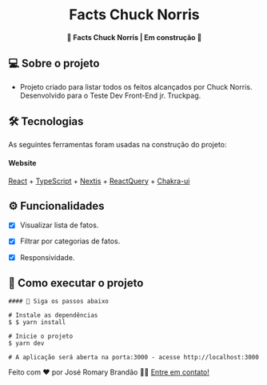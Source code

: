 </p>
<h1 align="center">
   Facts Chuck Norris
</h1>

<h4 align="center"> 
	🚧  Facts Chuck Norris | Em construção 🚧
</h4>


</p>

## 💻 Sobre o projeto

 - Projeto criado para listar todos os feitos alcançados por Chuck Norris. Desenvolvido para o Teste Dev Front-End jr. Truckpag.


## 🛠 Tecnologias

As seguintes ferramentas foram usadas na construção do projeto:

#### **Website** 
 [React](https://reactjs.org/) + [TypeScript](https://www.typescriptlang.org/) + [Nextjs](https://nextjs.org/) + [ReactQuery](https://react-query.tanstack.com/) + [Chakra-ui](https://chakra-ui.com/)
 
 ## ⚙️ Funcionalidades

- [x] Visualizar lista de fatos.
- [x] Filtrar por categorias de fatos.
- [x] Responsividade.

  
## 🚀 Como executar o projeto


```
#### 🧭 Siga os passos abaixo

# Instale as dependências
$ $ yarn install

# Inicie o projeto
$ yarn dev

# A aplicação será aberta na porta:3000 - acesse http://localhost:3000

```


Feito com ❤️ por José Romary Brandão 👋🏽 [Entre em contato!](https://www.linkedin.com/in/jos%C3%A9-romary-brand%C3%A3o/)

